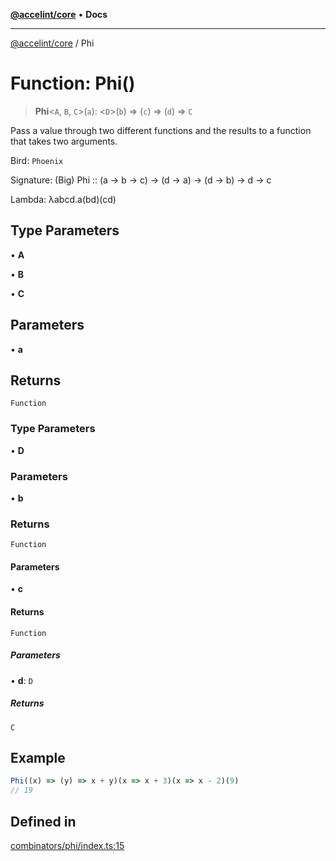 [**@accelint/core**](../README.md) • **Docs**

***

[@accelint/core](../README.md) / Phi

# Function: Phi()

> **Phi**\<`A`, `B`, `C`\>(`a`): \<`D`\>(`b`) => (`c`) => (`d`) => `C`

Pass a value through two different functions and the results to a function that takes two arguments.

Bird: `Phoenix`

Signature: (Big) Phi :: (a → b → c) → (d → a) → (d → b) → d → c

Lambda: λabcd.a(bd)(cd)

## Type Parameters

• **A**

• **B**

• **C**

## Parameters

• **a**

## Returns

`Function`

### Type Parameters

• **D**

### Parameters

• **b**

### Returns

`Function`

#### Parameters

• **c**

#### Returns

`Function`

##### Parameters

• **d**: `D`

##### Returns

`C`

## Example

```ts
Phi((x) => (y) => x + y)(x => x + 3)(x => x - 2)(9)
// 19
```

## Defined in

[combinators/phi/index.ts:15](https://github.com/gohypergiant/standard-toolkit/blob/424b88fd48a5bcc02ed99ee27fd64cd73349aa30/packages/core/src/combinators/phi/index.ts#L15)
